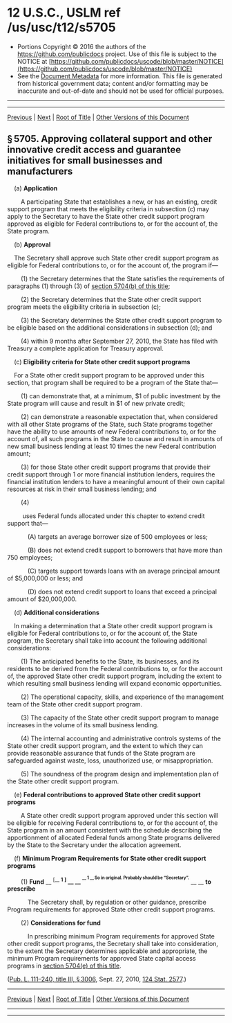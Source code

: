 ---
---

# 12 U.S.C., USLM ref /us/usc/t12/s5705

* Portions Copyright © 2016 the authors of the https://github.com/publicdocs project.
  Use of this file is subject to the NOTICE at [https://github.com/publicdocs/uscode/blob/master/NOTICE](https://github.com/publicdocs/uscode/blob/master/NOTICE)
* See the [Document Metadata](././../../../..//README.md) for more information.
  This file is generated from historical government data; content and/or formatting may be inaccurate and out-of-date and should not be used for official purposes.

----------
----------

[Previous](./../../../..//us/usc/t12/ch54/m__us_usc_t12_s5704.md) | [Next](./../../../..//us/usc/t12/ch54/m__us_usc_t12_s5706.md) | [Root of Title](./../../../../) | [Other Versions of this Document](https://publicdocs.github.io/go/links?ns=uslm&ref=%2Fus%2Fusc%2Ft12%2Fs5705)

## § 5705. Approving collateral support and other innovative credit access and guarantee initiatives for small businesses and manufacturers

    (a) __Application__ 

        A participating State that establishes a new, or has an existing, credit support program that meets the eligibility criteria in subsection (c) may apply to the Secretary to have the State other credit support program approved as eligible for Federal contributions to, or for the account of, the State program.

    (b) __Approval__ 

    The Secretary shall approve such State other credit support program as eligible for Federal contributions to, or for the account of, the program if—

        (1) the Secretary determines that the State satisfies the requirements of paragraphs (1) through (3) of [section 5704(b) of this title][/us/usc/t12/s5704/b];

        (2) the Secretary determines that the State other credit support program meets the eligibility criteria in subsection (c);

        (3) the Secretary determines the State other credit support program to be eligible based on the additional considerations in subsection (d); and

        (4) within 9 months after September 27, 2010, the State has filed with Treasury a complete application for Treasury approval.

    (c) __Eligibility criteria for State other credit support programs__ 

    For a State other credit support program to be approved under this section, that program shall be required to be a program of the State that—

        (1) can demonstrate that, at a minimum, $1 of public investment by the State program will cause and result in $1 of new private credit;

        (2) can demonstrate a reasonable expectation that, when considered with all other State programs of the State, such State programs together have the ability to use amounts of new Federal contributions to, or for the account of, all such programs in the State to cause and result in amounts of new small business lending at least 10 times the new Federal contribution amount;

        (3) for those State other credit support programs that provide their credit support through 1 or more financial institution lenders, requires the financial institution lenders to have a meaningful amount of their own capital resources at risk in their small business lending; and

        (4)

         uses Federal funds allocated under this chapter to extend credit support that—

            (A) targets an average borrower size of 500 employees or less;

            (B) does not extend credit support to borrowers that have more than 750 employees;

            (C) targets support towards loans with an average principal amount of $5,000,000 or less; and

            (D) does not extend credit support to loans that exceed a principal amount of $20,000,000.

    (d) __Additional considerations__ 

    In making a determination that a State other credit support program is eligible for Federal contributions to, or for the account of, the State program, the Secretary shall take into account the following additional considerations:

        (1) The anticipated benefits to the State, its businesses, and its residents to be derived from the Federal contributions to, or for the account of, the approved State other credit support program, including the extent to which resulting small business lending will expand economic opportunities.

        (2) The operational capacity, skills, and experience of the management team of the State other credit support program.

        (3) The capacity of the State other credit support program to manage increases in the volume of its small business lending.

        (4) The internal accounting and administrative controls systems of the State other credit support program, and the extent to which they can provide reasonable assurance that funds of the State program are safeguarded against waste, loss, unauthorized use, or misappropriation.

        (5) The soundness of the program design and implementation plan of the State other credit support program.

    (e) __Federal contributions to approved State other credit support programs__ 

        A State other credit support program approved under this section will be eligible for receiving Federal contributions to, or for the account of, the State program in an amount consistent with the schedule describing the apportionment of allocated Federal funds among State programs delivered by the State to the Secretary under the allocation agreement.

    (f) __Minimum Program Requirements for State other credit support programs__ 

        (1) __Fund__  __ <sup>\[__  __1__  __\]</sup> __  __ <sup><sup> __  __1__  __ So in original. Probably should be “Secretary”.__  __ </sup></sup> __  __to prescribe__ 

            The Secretary shall, by regulation or other guidance, prescribe Program requirements for approved State other credit support programs.

        (2) __Considerations for fund__ 

            In prescribing minimum Program requirements for approved State other credit support programs, the Secretary shall take into consideration, to the extent the Secretary determines applicable and appropriate, the minimum Program requirements for approved State capital access programs in [section 5704(e) of this title][/us/usc/t12/s5704/e].

([Pub. L. 111–240, title III, § 3006][/us/pl/111/240/s3006], Sept. 27, 2010, [124 Stat. 2577][/us/stat/124/2577].)

----------

[Previous](./../../../..//us/usc/t12/ch54/m__us_usc_t12_s5704.md) | [Next](./../../../..//us/usc/t12/ch54/m__us_usc_t12_s5706.md) | [Root of Title](./../../../../) | [Other Versions of this Document](https://publicdocs.github.io/go/links?ns=uslm&ref=%2Fus%2Fusc%2Ft12%2Fs5705)

----------
----------

[/us/usc/t12/s5704/b]: https://publicdocs.github.io/go/links?ns=uslm&ref=%2Fus%2Fusc%2Ft12%2Fs5704%2Fb
[/us/usc/t12/s5704/e]: https://publicdocs.github.io/go/links?ns=uslm&ref=%2Fus%2Fusc%2Ft12%2Fs5704%2Fe
[/us/pl/111/240/s3006]: https://publicdocs.github.io/go/links?ns=uslm&ref=%2Fus%2Fpl%2F111%2F240%2Fs3006
[/us/stat/124/2577]: https://publicdocs.github.io/go/links?ns=uslm&ref=%2Fus%2Fstat%2F124%2F2577


